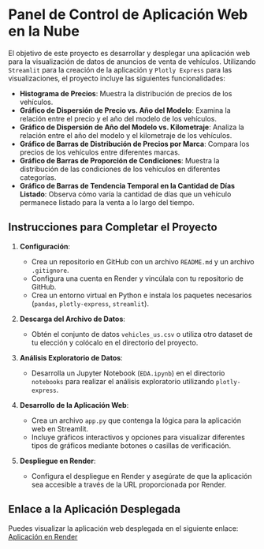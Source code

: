 # Panel de Control de Aplicación Web en la Nube

El objetivo de este proyecto es desarrollar y desplegar una aplicación web para la visualización de datos de anuncios de venta de vehículos. Utilizando `Streamlit` para la creación de la aplicación y `Plotly Express` para las visualizaciones, el proyecto incluye las siguientes funcionalidades:

- **Histograma de Precios**: Muestra la distribución de precios de los vehículos.
- **Gráfico de Dispersión de Precio vs. Año del Modelo**: Examina la relación entre el precio y el año del modelo de los vehículos.
- **Gráfico de Dispersión de Año del Modelo vs. Kilometraje**: Analiza la relación entre el año del modelo y el kilometraje de los vehículos.
- **Gráfico de Barras de Distribución de Precios por Marca**: Compara los precios de los vehículos entre diferentes marcas.
- **Gráfico de Barras de Proporción de Condiciones**: Muestra la distribución de las condiciones de los vehículos en diferentes categorías.
- **Gráfico de Barras de Tendencia Temporal en la Cantidad de Días Listado**: Observa cómo varía la cantidad de días que un vehículo permanece listado para la venta a lo largo del tiempo.

## Instrucciones para Completar el Proyecto

1. **Configuración**:
   - Crea un repositorio en GitHub con un archivo `README.md` y un archivo `.gitignore`.
   - Configura una cuenta en Render y vincúlala con tu repositorio de GitHub.
   - Crea un entorno virtual en Python e instala los paquetes necesarios (`pandas`, `plotly-express`, `streamlit`).

2. **Descarga del Archivo de Datos**:
   - Obtén el conjunto de datos `vehicles_us.csv` o utiliza otro dataset de tu elección y colócalo en el directorio del proyecto.

3. **Análisis Exploratorio de Datos**:
   - Desarrolla un Jupyter Notebook (`EDA.ipynb`) en el directorio `notebooks` para realizar el análisis exploratorio utilizando `plotly-express`.

4. **Desarrollo de la Aplicación Web**:
   - Crea un archivo `app.py` que contenga la lógica para la aplicación web en Streamlit.
   - Incluye gráficos interactivos y opciones para visualizar diferentes tipos de gráficos mediante botones o casillas de verificación.

5. **Despliegue en Render**:
   - Configura el despliegue en Render y asegúrate de que la aplicación sea accesible a través de la URL proporcionada por Render.

## Enlace a la Aplicación Desplegada

Puedes visualizar la aplicación web desplegada en el siguiente enlace: [Aplicación en Render](https://proyecto-sprint-5-4b22.onrender.com/)
